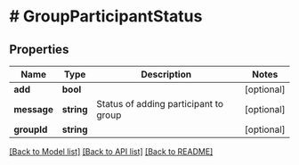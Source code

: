 # # GroupParticipantStatus

## Properties

Name | Type | Description | Notes
------------ | ------------- | ------------- | -------------
**add** | **bool** |  | [optional]
**message** | **string** | Status of adding participant to group | [optional]
**groupId** | **string** |  | [optional]

[[Back to Model list]](../../README.md#models) [[Back to API list]](../../README.md#endpoints) [[Back to README]](../../README.md)
